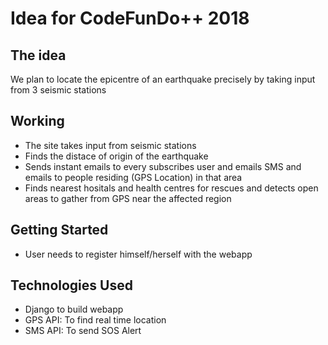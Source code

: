 # Idea for CodeFunDo++ 2018
## The idea
We plan to locate the epicentre of an earthquake precisely by taking input from 3 seismic stations

## Working
* The site takes input from seismic stations
* Finds the distace of origin of the earthquake
* Sends instant emails to every subscribes user and emails SMS and emails to people residing (GPS Location) in that area
* Finds nearest hositals and health centres for rescues and detects open areas to gather from GPS near the affected region

## Getting Started
* User needs to register himself/herself with the webapp

## Technologies Used
* Django to build webapp
* GPS API: To find real time location
* SMS API: To send SOS Alert
